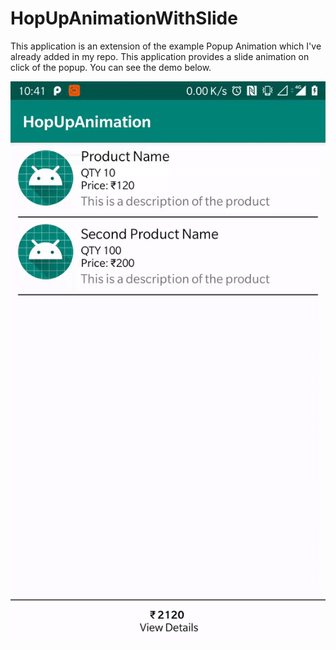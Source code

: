 # HopUpAnimationWithSlide

This application is an extension of the example Popup Animation which I've already added in my repo.
This application provides a slide animation on click of the popup. You can see the demo below.

![](https://github.com/JayanthAbhi/HopUpAnimationWithSlide/blob/master/HopUpSlideGif.gif)
